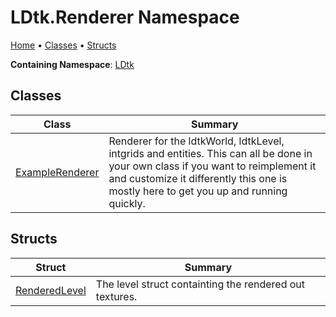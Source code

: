 # LDtk\.Renderer Namespace

[Home](../../README.md) &#x2022; [Classes](#classes) &#x2022; [Structs](#structs)

**Containing Namespace**: [LDtk](../README.md)

## Classes

| Class                                        | Summary                                                                                                                                                                                                                      |
| -------------------------------------------- | ---------------------------------------------------------------------------------------------------------------------------------------------------------------------------------------------------------------------------- |
| [ExampleRenderer](ExampleRenderer/README.md) | Renderer for the ldtkWorld, ldtkLevel, intgrids and entities\. This can all be done in your own class if you want to reimplement it and customize it differently this one is mostly here to get you up and running quickly\. |

## Structs

| Struct                                   | Summary                                                  |
| ---------------------------------------- | -------------------------------------------------------- |
| [RenderedLevel](RenderedLevel/README.md) | The level struct containting the rendered out textures\. |

